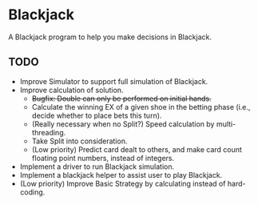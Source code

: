 # Blackjack

A Blackjack program to help you make decisions in Blackjack.

## TODO
- Improve Simulator to support full simulation of Blackjack.
- Improve calculation of solution.
    - ~~Bugfix: Double can only be performed on initial hands.~~
    - Calculate the winning EX of a given shoe in the betting phase (i.e., decide whether to place bets this turn).
    - (Really necessary when no Split?) Speed calculation by multi-threading.
    - Take Split into consideration.
    - (Low priority) Predict card dealt to others, and make card count floating point numbers, instead of integers.
- Implement a driver to run Blackjack simulation.
- Implement a blackjack helper to assist user to play Blackjack.
- (Low priority) Improve Basic Strategy by calculating instead of hard-coding.
